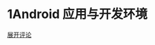 # 1Android 应用与开发环境
<html>
<head>
<script>var duoshuoQuery = {short_name:"jyoung"};</script>
<script src="http://static.duoshuo.com/embed.js"></script>
<script type="text/javascript">
function toggleDuoshuoComments(container){
    var el = document.createElement('div');//该div不需要设置class="ds-thread"
    el.setAttribute('data-thread-key', '1');//必选参数
    el.setAttribute('data-url', 'https://jyoung233.gitbooks.io/android-learning/content/');//必选参数
  
    DUOSHUO.EmbedThread(el);
    jQuery(container).append(el);
}
</script>
</head>
<body>
	<a href="javascript:void(0);" onclick="toggleDuoshuoComments('#comment-box');">展开评论</a>
<div id="comment-box" ></div>
</body>
</html>

